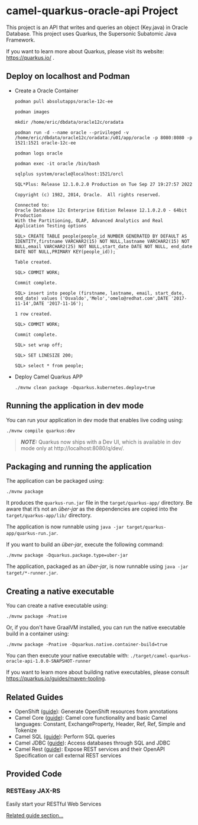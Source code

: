 # camel-quarkus-oracle-api Project

This project is an API that writes and queries an object (Key.java) in Oracle Database. This project uses Quarkus, the Supersonic Subatomic Java Framework.

If you want to learn more about Quarkus, please visit its website: https://quarkus.io/ .

## Deploy on localhost and Podman

* Create a Oracle Container
  
  ```shell script
  podman pull absolutapps/oracle-12c-ee

  podman images 

  mkdir /home/eric/dbdata/oracle12c/oradata

  podman run -d --name oracle --privileged -v /home/eric/dbdata/oracle12c/oradata:/u01/app/oracle -p 8080:8080 -p 1521:1521 oracle-12c-ee

  podman logs oracle

  podman exec -it oracle /bin/bash

  sqlplus system/oracle@localhost:1521/orcl

  SQL*Plus: Release 12.1.0.2.0 Production on Tue Sep 27 19:27:57 2022

  Copyright (c) 1982, 2014, Oracle.  All rights reserved.

  Connected to:
  Oracle Database 12c Enterprise Edition Release 12.1.0.2.0 - 64bit Production
  With the Partitioning, OLAP, Advanced Analytics and Real Application Testing options

  SQL> CREATE TABLE people(people_id NUMBER GENERATED BY DEFAULT AS IDENTITY,firstname VARCHAR2(15) NOT NULL,lastname VARCHAR2(15) NOT NULL,email VARCHAR2(25) NOT NULL,start_date DATE NOT NULL, end_date DATE NOT NULL,PRIMARY KEY(people_id));

  Table created.

  SQL> COMMIT WORK;

  Commit complete.

  SQL> insert into people (firstname, lastname, email, start_date, end_date) values ('Osvaldo','Melo','omelo@redhat.com',DATE '2017-11-14',DATE '2017-11-16');

  1 row created.

  SQL> COMMIT WORK;

  Commit complete.

  SQL> set wrap off;

  SQL> SET LINESIZE 200;

  SQL> select * from people;
  ```

* Deploy Camel Quarkus APP
  
  ```shell script
  ./mvnw clean package -Dquarkus.kubernetes.deploy=true
  ```

## Running the application in dev mode

You can run your application in dev mode that enables live coding using:
```shell script
./mvnw compile quarkus:dev
```

> **_NOTE:_**  Quarkus now ships with a Dev UI, which is available in dev mode only at http://localhost:8080/q/dev/.

## Packaging and running the application

The application can be packaged using:
```shell script
./mvnw package
```
It produces the `quarkus-run.jar` file in the `target/quarkus-app/` directory.
Be aware that it’s not an _über-jar_ as the dependencies are copied into the `target/quarkus-app/lib/` directory.

The application is now runnable using `java -jar target/quarkus-app/quarkus-run.jar`.

If you want to build an _über-jar_, execute the following command:
```shell script
./mvnw package -Dquarkus.package.type=uber-jar
```

The application, packaged as an _über-jar_, is now runnable using `java -jar target/*-runner.jar`.

## Creating a native executable

You can create a native executable using: 
```shell script
./mvnw package -Pnative
```

Or, if you don't have GraalVM installed, you can run the native executable build in a container using: 
```shell script
./mvnw package -Pnative -Dquarkus.native.container-build=true
```

You can then execute your native executable with: `./target/camel-quarkus-oracle-api-1.0.0-SNAPSHOT-runner`

If you want to learn more about building native executables, please consult https://quarkus.io/guides/maven-tooling.

## Related Guides

- OpenShift ([guide](https://quarkus.io/guides/deploying-to-openshift)): Generate OpenShift resources from annotations
- Camel Core ([guide](https://access.redhat.com/documentation/en-us/red_hat_integration/2.latest/html/camel_extensions_for_quarkus_reference/extensions-core)): Camel core functionality and basic Camel languages: Constant, ExchangeProperty, Header, Ref, Ref, Simple and Tokenize
- Camel SQL ([guide](https://access.redhat.com/documentation/en-us/red_hat_integration/2.latest/html/camel_extensions_for_quarkus_reference/extensions-sql)): Perform SQL queries
- Camel JDBC ([guide](https://camel.apache.org/camel-quarkus/latest/reference/extensions/jdbc.html)): Access databases through SQL and JDBC
- Camel Rest ([guide](https://access.redhat.com/documentation/en-us/red_hat_integration/2.latest/html/camel_extensions_for_quarkus_reference/extensions-rest)): Expose REST services and their OpenAPI Specification or call external REST services

## Provided Code

### RESTEasy JAX-RS

Easily start your RESTful Web Services

[Related guide section...](https://quarkus.io/guides/getting-started#the-jax-rs-resources)

